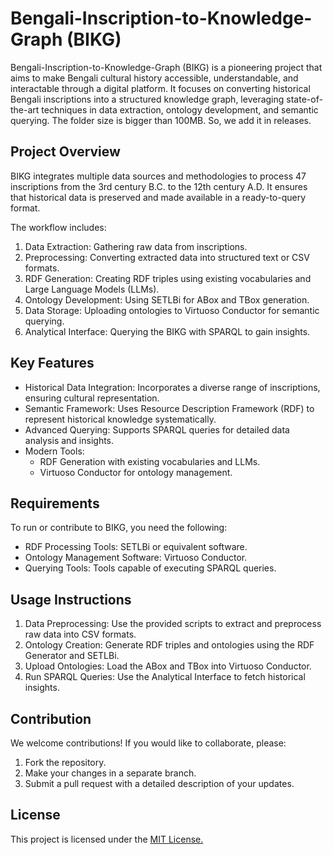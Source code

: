 # Bengali-Inscription-to-Knowledge-Graph (BIKG) 
Bengali-Inscription-to-Knowledge-Graph (BIKG) is a pioneering project that aims to make Bengali cultural history accessible, understandable, and interactable through a digital platform. It focuses on converting historical Bengali inscriptions into a structured knowledge graph, leveraging state-of-the-art techniques in data extraction, ontology development, and semantic querying. The folder size is bigger than 100MB. So, we add it in releases.

## Project Overview
BIKG integrates multiple data sources and methodologies to process 47 inscriptions from the 3rd century B.C. to the 12th century A.D. It ensures that historical data is preserved and made available in a ready-to-query format.

The workflow includes:

1. Data Extraction: Gathering raw data from inscriptions.
2. Preprocessing: Converting extracted data into structured text or CSV formats.
3. RDF Generation: Creating RDF triples using existing vocabularies and Large Language Models (LLMs).
4. Ontology Development: Using SETLBi for ABox and TBox generation.
5. Data Storage: Uploading ontologies to Virtuoso Conductor for semantic querying.
6. Analytical Interface: Querying the BIKG with SPARQL to gain insights.

## Key Features
- Historical Data Integration: Incorporates a diverse range of inscriptions, ensuring cultural representation.
- Semantic Framework: Uses Resource Description Framework (RDF) to represent historical knowledge systematically.
- Advanced Querying: Supports SPARQL queries for detailed data analysis and insights.
- Modern Tools:
  - RDF Generation with existing vocabularies and LLMs.
  - Virtuoso Conductor for ontology management.

## Requirements
To run or contribute to BIKG, you need the following:

- RDF Processing Tools: SETLBi or equivalent software.
- Ontology Management Software: Virtuoso Conductor.
- Querying Tools: Tools capable of executing SPARQL queries.

## Usage Instructions
1. Data Preprocessing: Use the provided scripts to extract and preprocess raw data into CSV formats.
2. Ontology Creation: Generate RDF triples and ontologies using the RDF Generator and SETLBi.
3. Upload Ontologies: Load the ABox and TBox into Virtuoso Conductor.
4. Run SPARQL Queries: Use the Analytical Interface to fetch historical insights.

## Contribution
We welcome contributions! If you would like to collaborate, please:

1. Fork the repository.
2. Make your changes in a separate branch.
3. Submit a pull request with a detailed description of your updates.


## License

This project is licensed under the [MIT License.](https://choosealicense.com/licenses/mit/)

